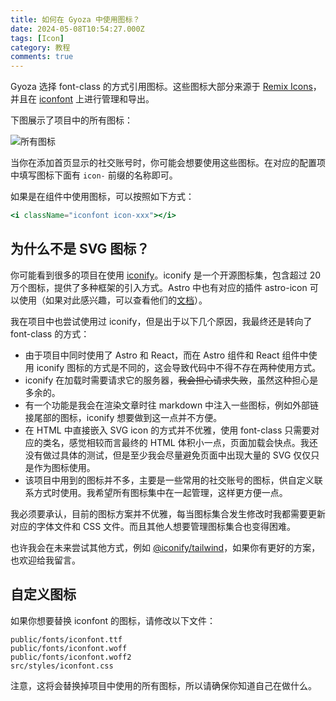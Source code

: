 ```yaml
---
title: 如何在 Gyoza 中使用图标？
date: 2024-05-08T10:54:27.000Z
tags: [Icon]
category: 教程
comments: true
---
```


Gyoza 选择 font-class 的方式引用图标。这些图标大部分来源于 [Remix Icons](https://remixicon.com/)，并且在 [iconfont](https://www.iconfont.cn/) 上进行管理和导出。

下图展示了项目中的所有图标：

![所有图标](https://s2.loli.net/2024/05/08/mbdT5HqYMEajyRG.webp)

当你在添加首页显示的社交账号时，你可能会想要使用这些图标。在对应的配置项中填写图标下面有 `icon-` 前缀的名称即可。

如果是在组件中使用图标，可以按照如下方式：

```jsx
<i className="iconfont icon-xxx"></i>
```

## 为什么不是 SVG 图标？

你可能看到很多的项目在使用 [iconify](https://iconify.design/)。iconify 是一个开源图标集，包含超过 20 万个图标，提供了多种框架的引入方式。Astro 中也有对应的插件 astro-icon 可以使用（如果对此感兴趣，可以查看他们的[文档](https://github.com/natemoo-re/astro-icon)）。

我在项目中也尝试使用过 iconify，但是出于以下几个原因，我最终还是转向了 font-class 的方式：

- 由于项目中同时使用了 Astro 和 React，而在 Astro 组件和 React 组件中使用 iconify 图标的方式是不同的，这会导致代码中不得不存在两种使用方式。
- iconify 在加载时需要请求它的服务器，~~我会担心请求失败~~，虽然这种担心是多余的。
- 有一个功能是我会在渲染文章时往 markdown 中注入一些图标，例如外部链接尾部的图标，iconify 想要做到这一点并不方便。
- 在 HTML 中直接嵌入 SVG icon 的方式并不优雅，使用 font-class 只需要对应的类名，感觉相较而言最终的 HTML 体积小一点，页面加载会快点。我还没有做过具体的测试，但是至少我会尽量避免页面中出现大量的 SVG 仅仅只是作为图标使用。
- 该项目中用到的图标并不多，主要是一些常用的社交账号的图标，供自定义联系方式时使用。我希望所有图标集中在一起管理，这样更方便一点。

我必须要承认，目前的图标方案并不优雅，每当图标集合发生修改时我都需要更新对应的字体文件和 CSS 文件。而且其他人想要管理图标集合也变得困难。

也许我会在未来尝试其他方式，例如 [@iconify/tailwind](https://github.com/iconify/iconify/tree/main/plugins/tailwind)，如果你有更好的方案，也欢迎给我留言。

## 自定义图标

如果你想要替换 iconfont 的图标，请修改以下文件：

```text
public/fonts/iconfont.ttf
public/fonts/iconfont.woff
public/fonts/iconfont.woff2
src/styles/iconfont.css
```

注意，这将会替换掉项目中使用的所有图标，所以请确保你知道自己在做什么。
